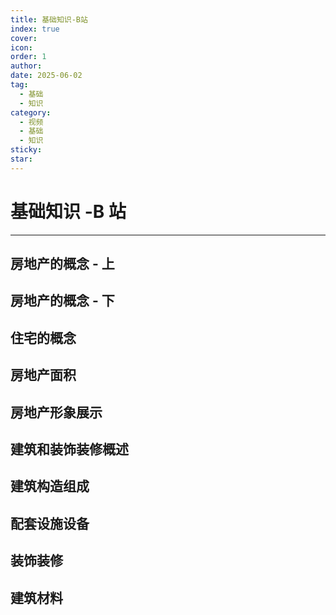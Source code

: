 ```yaml
---
title: 基础知识-B站
index: true
cover: 
icon: 
order: 1
author: 
date: 2025-06-02
tag:
  - 基础
  - 知识
category:
  - 视频
  - 基础
  - 知识
sticky: 
star: 
---
```


# 基础知识 -B 站

___

## 房地产的概念 - 上

<BiliBili  
	aid="113547593974551"  
	cid="27034584447"  
	title="房地产的概念-上"  
	page="1"  
/>

## 房地产的概念 - 下

<BiliBili  
	aid="113547593974551"  
	cid="27034584714"  
	title="房地产的概念-下"  
	page="2"  
/>

## 住宅的概念

<BiliBili  
	aid="113547593974551"  
	cid="27034584698"  
	title="住宅的概念"  
	page="3"  
/>

## 房地产面积

<BiliBili  
	aid="113547593974551"  
	cid="27034584563"  
	title="房地产面积"  
	page="4"  
/>

## 房地产形象展示

<BiliBili  
	aid="113547593974551"  
	cid="27034584850"  
	title="房地产形象展示"  
	page="5"  
/>

## 建筑和装饰装修概述

<BiliBili  
	aid="113547593974551"  
	cid="27034649964"  
	title="建筑和装饰装修概述"  
	page="6"  
/>

## 建筑构造组成

<BiliBili  
	aid="113547593974551"  
	cid="27034650629"  
	title="建筑构造组成"  
	page="7"  
/>

## 配套设施设备

<BiliBili  
	aid="113547593974551"  
	cid="27034651780"  
	title="配套设施设备"  
	page="8"  
/>

## 装饰装修

<BiliBili  
	aid="113547593974551"  
	cid="27034651765"  
	title="装饰装修"  
	page="9"  
/>

## 建筑材料

<BiliBili  
	aid="113547593974551"  
	cid="27034651778"  
	title="建筑材料"  
	page="10"  
/>
